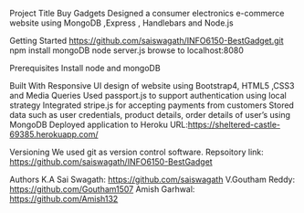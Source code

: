 Project Title
Buy Gadgets
Designed a consumer electronics e-commerce website using MongoDB ,Express , Handlebars and Node.js

Getting Started
https://github.com/saiswagath/INFO6150-BestGadget.git
npm install
mongoDB
node server.js
browse to localhost:8080

Prerequisites
Install node and mongoDB

Built With
Responsive UI design of website using Bootstrap4, HTML5 ,CSS3 and Media Queries
Used passport.js to support authentication using local strategy
Integrated stripe.js for accepting payments from customers
Stored data such as user credentials, product details, order details of user’s using MongoDB
Deployed application to Heroku URL:https://sheltered-castle-69385.herokuapp.com/

Versioning
We used git as version control software.
Repsoitory link: https://github.com/saiswagath/INFO6150-BestGadget

Authors
K.A Sai Swagath: https://github.com/saiswagath
V.Goutham Reddy: https://github.com/Goutham1507
Amish Garhwal: https://github.com/Amish132
